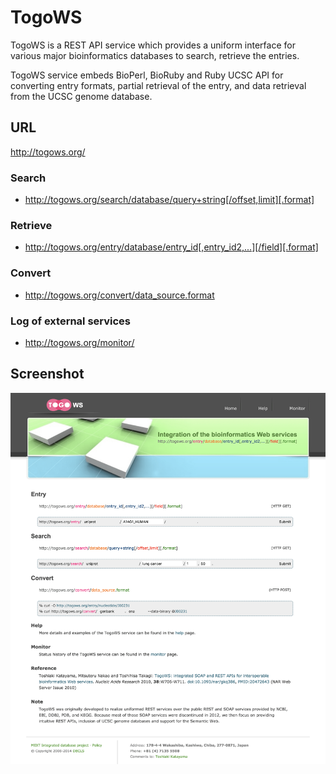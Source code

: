 # TogoWS

TogoWS is a REST API service which provides a uniform interface for various major bioinformatics databases to search, retrieve the entries.

TogoWS service embeds BioPerl, BioRuby and Ruby UCSC API for converting entry formats, partial retrieval of the entry, and data retrieval from the UCSC genome database.

## URL

http://togows.org/

### Search

* http://togows.org/search/database/query+string[/offset,limit][.format]

### Retrieve

* http://togows.org/entry/database/entry_id[,entry_id2,...][/field][.format]

### Convert

* http://togows.org/convert/data_source.format

### Log of external services

* http://togows.org/monitor/

## Screenshot

![Fig-1](https://raw.githubusercontent.com/dbcls/website/master/services/images/TogoWS_fig-1.png)


